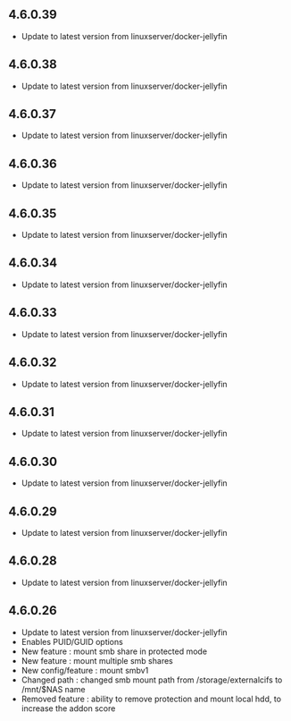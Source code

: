 
## 4.6.0.39

- Update to latest version from linuxserver/docker-jellyfin

## 4.6.0.38

- Update to latest version from linuxserver/docker-jellyfin

## 4.6.0.37

- Update to latest version from linuxserver/docker-jellyfin

## 4.6.0.36

- Update to latest version from linuxserver/docker-jellyfin

## 4.6.0.35

- Update to latest version from linuxserver/docker-jellyfin

## 4.6.0.34

- Update to latest version from linuxserver/docker-jellyfin

## 4.6.0.33

- Update to latest version from linuxserver/docker-jellyfin

## 4.6.0.32

- Update to latest version from linuxserver/docker-jellyfin

## 4.6.0.31

- Update to latest version from linuxserver/docker-jellyfin

## 4.6.0.30

- Update to latest version from linuxserver/docker-jellyfin

## 4.6.0.29

- Update to latest version from linuxserver/docker-jellyfin

## 4.6.0.28

- Update to latest version from linuxserver/docker-jellyfin

## 4.6.0.26

- Update to latest version from linuxserver/docker-jellyfin
- Enables PUID/GUID options
- New feature : mount smb share in protected mode
- New feature : mount multiple smb shares
- New config/feature : mount smbv1
- Changed path : changed smb mount path from /storage/externalcifs to /mnt/$NAS name
- Removed feature : ability to remove protection and mount local hdd, to increase the addon score

